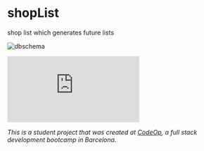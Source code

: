 # shopList
shop list which generates future lists

![dbschema](https://raw.githubusercontent.com/Quadrangler/shopList/main/dbschema%20.png?token=AN6ZXQEQ4TM5KNW4W5XBOLC7RXXVE)

![routes](https://github.com/Quadrangler/shopList/blob/main/routes.pdf)

_This is a student project that was created at [CodeOp](http://codeop.tech), a full stack development bootcamp in Barcelona._

